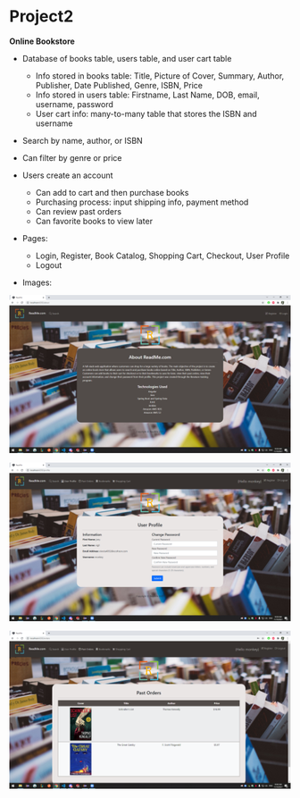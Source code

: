 # Project2

**Online Bookstore**
- Database of books table, users table, and user cart table 
  * Info stored in books table: Title, Picture of Cover, Summary, Author, Publisher, Date Published, Genre, ISBN, Price
  * Info stored in users table: Firstname, Last Name, DOB, email, username, password
  * User cart info: many-to-many table that stores the ISBN and username
- Search by name, author, or ISBN
- Can filter by genre or price
- Users create an account 
  * Can add to cart and then purchase books
  * Purchasing process: input shipping info, payment method
  * Can review past orders
  * Can favorite books to view later
- Pages:
  * Login, Register, Book Catalog, Shopping Cart, Checkout, User Profile
  * Logout
  
- Images:

![Readme Home](https://github.com/jessshi8/Project2/blob/main/img/Capture.PNG?raw=true)


![Readme Profile](https://github.com/jessshi8/Project2/blob/main/img/Capture2.PNG?raw=true)


![Readme Past Orders](https://github.com/jessshi8/Project2/blob/main/img/Capture3.PNG?raw=true)

